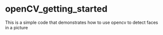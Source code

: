 # openCV_getting_started

This is a simple code that demonstrates how to use opencv to detect faces in a picture
